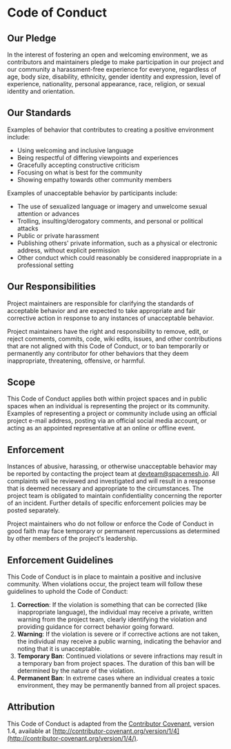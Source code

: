 # Code of Conduct

## Our Pledge

In the interest of fostering an open and welcoming environment, we as contributors and maintainers pledge to make participation in our project and our community a harassment-free experience for everyone, regardless of age, body size, disability, ethnicity, gender identity and expression, level of experience, nationality, personal appearance, race, religion, or sexual identity and orientation.

## Our Standards

Examples of behavior that contributes to creating a positive environment include:

* Using welcoming and inclusive language
* Being respectful of differing viewpoints and experiences
* Gracefully accepting constructive criticism
* Focusing on what is best for the community
* Showing empathy towards other community members

Examples of unacceptable behavior by participants include:

* The use of sexualized language or imagery and unwelcome sexual attention or advances
* Trolling, insulting/derogatory comments, and personal or political attacks
* Public or private harassment
* Publishing others' private information, such as a physical or electronic address, without explicit permission
* Other conduct which could reasonably be considered inappropriate in a professional setting

## Our Responsibilities

Project maintainers are responsible for clarifying the standards of acceptable behavior and are expected to take appropriate and fair corrective action in response to any instances of unacceptable behavior.

Project maintainers have the right and responsibility to remove, edit, or reject comments, commits, code, wiki edits, issues, and other contributions that are not aligned with this Code of Conduct, or to ban temporarily or permanently any contributor for other behaviors that they deem inappropriate, threatening, offensive, or harmful.

## Scope

This Code of Conduct applies both within project spaces and in public spaces when an individual is representing the project or its community. Examples of representing a project or community include using an official project e-mail address, posting via an official social media account, or acting as an appointed representative at an online or offline event.

## Enforcement

Instances of abusive, harassing, or otherwise unacceptable behavior may be reported by contacting the project team at devteam@spacemesh.io. All complaints will be reviewed and investigated and will result in a response that is deemed necessary and appropriate to the circumstances. The project team is obligated to maintain confidentiality concerning the reporter of an incident. Further details of specific enforcement policies may be posted separately.

Project maintainers who do not follow or enforce the Code of Conduct in good faith may face temporary or permanent repercussions as determined by other members of the project's leadership.

## Enforcement Guidelines

This Code of Conduct is in place to maintain a positive and inclusive community. When violations occur, the project team will follow these guidelines to uphold the Code of Conduct:

1. **Correction**: If the violation is something that can be corrected (like inappropriate language), the individual may receive a private, written warning from the project team, clearly identifying the violation and providing guidance for correct behavior going forward.
2. **Warning**: If the violation is severe or if corrective actions are not taken, the individual may receive a public warning, indicating the behavior and noting that it is unacceptable.
3. **Temporary Ban**: Continued violations or severe infractions may result in a temporary ban from project spaces. The duration of this ban will be determined by the nature of the violation.
4. **Permanent Ban**: In extreme cases where an individual creates a toxic environment, they may be permanently banned from all project spaces.

## Attribution

This Code of Conduct is adapted from the [Contributor Covenant](http://contributor-covenant.org/version/1/4/), version 1.4, available at [http://contributor-covenant.org/version/1/4](http://contributor-covenant.org/version/1/4/).
